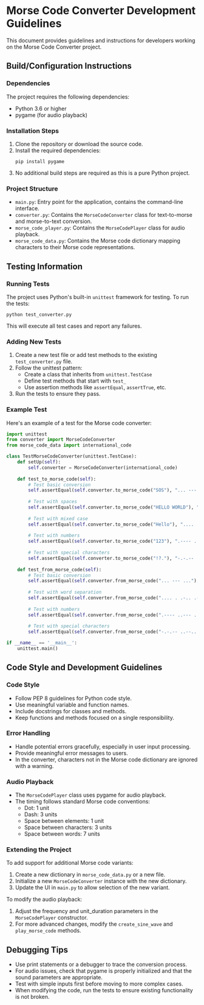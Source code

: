 # Morse Code Converter Development Guidelines

This document provides guidelines and instructions for developers working on the Morse Code Converter project.

## Build/Configuration Instructions

### Dependencies

The project requires the following dependencies:

- Python 3.6 or higher
- pygame (for audio playback)

### Installation Steps

1. Clone the repository or download the source code.
2. Install the required dependencies:
   ```
   pip install pygame
   ```
3. No additional build steps are required as this is a pure Python project.

### Project Structure

- `main.py`: Entry point for the application, contains the command-line interface.
- `converter.py`: Contains the `MorseCodeConverter` class for text-to-morse and morse-to-text conversion.
- `morse_code_player.py`: Contains the `MorseCodePlayer` class for audio playback.
- `morse_code_data.py`: Contains the Morse code dictionary mapping characters to their Morse code representations.

## Testing Information

### Running Tests

The project uses Python's built-in `unittest` framework for testing. To run the tests:

```
python test_converter.py
```

This will execute all test cases and report any failures.

### Adding New Tests

1. Create a new test file or add test methods to the existing `test_converter.py` file.
2. Follow the unittest pattern:
    - Create a class that inherits from `unittest.TestCase`
    - Define test methods that start with `test_`
    - Use assertion methods like `assertEqual`, `assertTrue`, etc.
3. Run the tests to ensure they pass.

### Example Test

Here's an example of a test for the Morse code converter:

```python
import unittest
from converter import MorseCodeConverter
from morse_code_data import international_code

class TestMorseCodeConverter(unittest.TestCase):
    def setUp(self):
        self.converter = MorseCodeConverter(international_code)
    
    def test_to_morse_code(self):
        # Test basic conversion
        self.assertEqual(self.converter.to_morse_code("SOS"), "... --- ...")
        
        # Test with spaces
        self.assertEqual(self.converter.to_morse_code("HELLO WORLD"), ".... . .-.. .-.. ---     .-- --- .-. .-.. -..")
        
        # Test with mixed case
        self.assertEqual(self.converter.to_morse_code("Hello"), ".... . .-.. .-.. ---")
        
        # Test with numbers
        self.assertEqual(self.converter.to_morse_code("123"), ".---- ..--- ...--")
        
        # Test with special characters
        self.assertEqual(self.converter.to_morse_code("!?."), "-.-.-- ..--.. .-.-.-")
    
    def test_from_morse_code(self):
        # Test basic conversion
        self.assertEqual(self.converter.from_morse_code("... --- ..."), "SOS")
        
        # Test with word separation
        self.assertEqual(self.converter.from_morse_code(".... . .-.. .-.. ---     .-- --- .-. .-.. -.."), "HELLO WORLD")
        
        # Test with numbers
        self.assertEqual(self.converter.from_morse_code(".---- ..--- ...--"), "123")
        
        # Test with special characters
        self.assertEqual(self.converter.from_morse_code("-.-.-- ..--.. .-.-.-"), "!?.")

if __name__ == '__main__':
    unittest.main()
```

## Code Style and Development Guidelines

### Code Style

- Follow PEP 8 guidelines for Python code style.
- Use meaningful variable and function names.
- Include docstrings for classes and methods.
- Keep functions and methods focused on a single responsibility.

### Error Handling

- Handle potential errors gracefully, especially in user input processing.
- Provide meaningful error messages to users.
- In the converter, characters not in the Morse code dictionary are ignored with a warning.

### Audio Playback

- The `MorseCodePlayer` class uses pygame for audio playback.
- The timing follows standard Morse code conventions:
    - Dot: 1 unit
    - Dash: 3 units
    - Space between elements: 1 unit
    - Space between characters: 3 units
    - Space between words: 7 units

### Extending the Project

To add support for additional Morse code variants:

1. Create a new dictionary in `morse_code_data.py` or a new file.
2. Initialize a new `MorseCodeConverter` instance with the new dictionary.
3. Update the UI in `main.py` to allow selection of the new variant.

To modify the audio playback:

1. Adjust the frequency and unit_duration parameters in the `MorseCodePlayer` constructor.
2. For more advanced changes, modify the `create_sine_wave` and `play_morse_code` methods.

## Debugging Tips

- Use print statements or a debugger to trace the conversion process.
- For audio issues, check that pygame is properly initialized and that the sound parameters are appropriate.
- Test with simple inputs first before moving to more complex cases.
- When modifying the code, run the tests to ensure existing functionality is not broken.